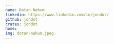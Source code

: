 ```yaml
---
name: Dotan Nahum
linkedin: https://www.linkedin.com/in/jondot/
github: jondot
crates: jondot
home:
img: dotan-nahum.jpeg
---
```

